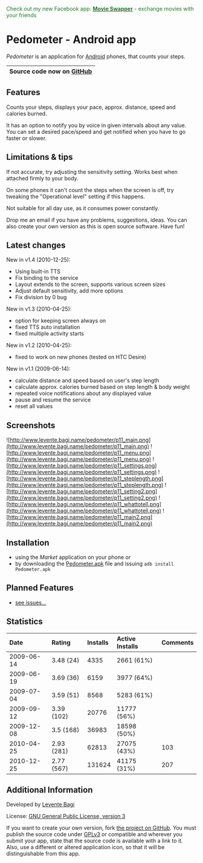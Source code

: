 <font color='#177F21'>Check out my new Facebook app: <a href='http://apps.facebook.com/movieswapper'><strong><font color='#177F21'>Movie Swapper</font></strong></a> - exchange movies with your friends</font>


# Pedometer - Android app #

_Pedometer_ is an application for [Android](http://www.android.com/about/) phones, that counts your steps.

| **Source code now on [GitHub](http://github.com/bagilevi/android-pedometer)** |
|:------------------------------------------------------------------------------|


## Features ##

Counts your steps, displays your pace, approx. distance, speed and calories burned.

It has an option to notify you by voice in given intervals about any value. You can set a desired pace/speed and get notified when you have to go faster or slower.

## Limitations & tips ##

If not accurate, try adjusting the sensitivity setting. Works best when attached firmly to your body.

On some phones it can't count the steps when the screen is off, try tweaking the "Operational level" setting if this happens.

Not suitable for all day use, as it consumes power constantly.

Drop me an email if you have any problems, suggestions, ideas. You can also create your own version as this is open source software. Have fun!

## Latest changes ##

New in v1.4 (2010-12-25):
  * Using built-in TTS
  * Fix binding to the service
  * Layout extends to the screen, supports various screen sizes
  * Adjust default sensitivity, add more options
  * Fix division by 0 bug

New in v1.3 (2010-04-25):
  * option for keeping screen always on
  * fixed TTS auto installation
  * fixed multiple activity starts

New in v1.2 (2010-04-25):
  * fixed to work on new phones (tested on HTC Desire)

New in v1.1 (2009-06-14):
  * calculate distance and speed based on user's step length
  * calculate approx. calories burned based on step length & body weight
  * repeated voice notifications about any displayed value
  * pause and resume the service
  * reset all values

## Screenshots ##

![http://www.levente.bagi.name/pedometer/p11_main.png](http://www.levente.bagi.name/pedometer/p11_main.png)
![http://www.levente.bagi.name/pedometer/p11_menu.png](http://www.levente.bagi.name/pedometer/p11_menu.png)
![http://www.levente.bagi.name/pedometer/p11_settings.png](http://www.levente.bagi.name/pedometer/p11_settings.png)
![http://www.levente.bagi.name/pedometer/p11_steplength.png](http://www.levente.bagi.name/pedometer/p11_steplength.png)
![http://www.levente.bagi.name/pedometer/p11_setting2.png](http://www.levente.bagi.name/pedometer/p11_setting2.png)
![http://www.levente.bagi.name/pedometer/p11_whattotell.png](http://www.levente.bagi.name/pedometer/p11_whattotell.png)
![http://www.levente.bagi.name/pedometer/p11_main2.png](http://www.levente.bagi.name/pedometer/p11_main2.png)

## Installation ##

  * using the _Market_ application on your phone or
  * by downloading the [Pedometer.apk](http://pedometer.googlecode.com/files/Pedometer-1.4.1.apk) file and issuing `adb install Pedometer.apk`

## Planned Features ##

  * [see issues...](http://code.google.com/p/pedometer/issues/list)

## Statistics ##

| **Date** | **Rating** | **Installs** | **Active Installs** | **Comments** |
|:---------|:-----------|:-------------|:--------------------|:-------------|
| 2009-06-14 | 3.48 (24) | 4335 | 2661 (61%) |  |
| 2009-06-19 | 3.69 (36) | 6159 | 3977 (64%) |  |
| 2009-07-04 | 3.59 (51) | 8568 | 5283 (61%) |  |
| 2009-09-12 | 3.39 (102) | 20776 | 11777 (56%) |  |
| 2009-12-08 | 3.5 (168) | 36983 | 18598 (50%) |  |
| 2010-04-25 | 2.93 (281) | 62813 | 27075 (43%) | 103 |
| 2010-12-25 | 2.77 (567) | 131624 | 41175 (31%) | 207 |

## Additional Information ##

Developed by [Levente Bagi](http://www.levente.bagi.name/)

License: [GNU General Public License, version 3](http://www.gnu.org/licenses/gpl.html)

If you want to create your own version, fork [the project on GitHub](http://github.com/bagilevi/android-pedometer). You must publish the source code under [GPLv3](http://www.gnu.org/licenses/gpl.html) or compatible and wherever you submit your app, state that the source code is available with a link to it. Also, use a different or altered application icon, so that it will be distinguishable from this app.